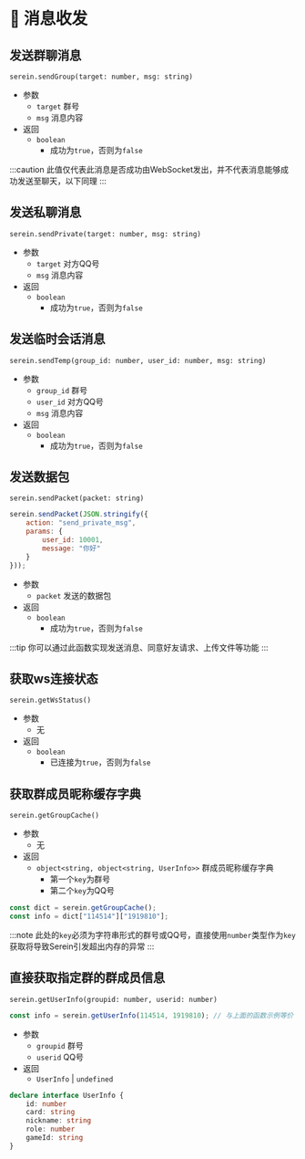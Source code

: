 # 💬 消息收发

## 发送群聊消息

`serein.sendGroup(target: number, msg: string)`

- 参数
  - `target` 群号
  - `msg` 消息内容
- 返回
  - `boolean`
    - 成功为`true`，否则为`false`

:::caution
此值仅代表此消息是否成功由WebSocket发出，并不代表消息能够成功发送至聊天，以下同理
:::

## 发送私聊消息

`serein.sendPrivate(target: number, msg: string)`

- 参数
  - `target` 对方QQ号
  - `msg` 消息内容
- 返回
  - `boolean`
    - 成功为`true`，否则为`false`

## 发送临时会话消息

`serein.sendTemp(group_id: number, user_id: number, msg: string)`

- 参数
  - `group_id` 群号
  - `user_id` 对方QQ号
  - `msg` 消息内容
- 返回
  - `boolean`
    - 成功为`true`，否则为`false`

## 发送数据包

`serein.sendPacket(packet: string)`

```js
serein.sendPacket(JSON.stringify({
    action: "send_private_msg",
    params: {
        user_id: 10001,
        message: "你好"
    }
}));
```

- 参数
  - `packet` 发送的数据包
- 返回
  - `boolean`
    - 成功为`true`，否则为`false`

:::tip
你可以通过此函数实现发送消息、同意好友请求、上传文件等功能
:::

## 获取ws连接状态

`serein.getWsStatus()`

- 参数
  - 无
- 返回
  - `boolean`
    - 已连接为`true`，否则为`false`

## 获取群成员昵称缓存字典

`serein.getGroupCache()`

- 参数
  - 无
- 返回
  - `object<string, object<string, UserInfo>>` 群成员昵称缓存字典
    - 第一个`key`为群号
    - 第二个`key`为QQ号

```js
const dict = serein.getGroupCache();
const info = dict["114514"]["1919810"];
```

:::note
此处的`key`必须为字符串形式的群号或QQ号，直接使用`number`类型作为`key`获取将导致Serein引发超出内存的异常
:::

## 直接获取指定群的群成员信息

`serein.getUserInfo(groupid: number, userid: number)`

```js
const info = serein.getUserInfo(114514, 1919810); // 与上面的函数示例等价
```

- 参数
  - `groupid` 群号
  - `userid` QQ号
- 返回
  - `UserInfo` | `undefined`

```ts
declare interface UserInfo {
    id: number
    card: string
    nickname: string
    role: number
    gameId: string
}
```
